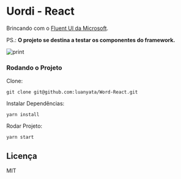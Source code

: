 # Uordi - React 

Brincando com o [Fluent UI da Microsoft](https://developer.microsoft.com/pt-BR/fluentui#/). 

PS.: **O projeto se destina a testar os componentes do framework.**

![print](https://github.com/luanyata/Word-React/blob/dev/src/assets/print.png?raw=true)

### Rodando o Projeto

Clone:
```git
git clone git@github.com:luanyata/Word-React.git
```

Instalar Dependências:
```shell
yarn install
```

Rodar Projeto:
```
yarn start
```

## Licença
MIT
